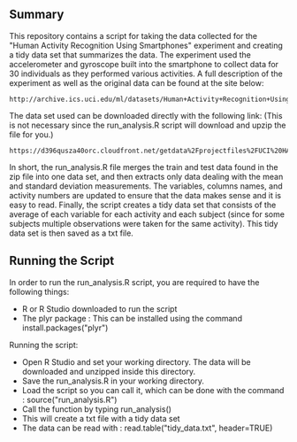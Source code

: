 ## Summary
  This repository contains a script for taking the data collected for the "Human Activity Recognition Using Smartphones" experiment and creating a tidy data set that summarizes the data. The experiment used the accelerometer and gyroscope built into the smartphone to collect data for 30 individuals as they performed various activities. A full description of the experiment as well as the original data can be found at the site below:
  
    http://archive.ics.uci.edu/ml/datasets/Human+Activity+Recognition+Using+Smartphones
    
  The data set used can be downloaded directly with the following link: (This is not necessary since the run_analysis.R script will download and upzip the file for you.)
  
    https://d396qusza40orc.cloudfront.net/getdata%2Fprojectfiles%2FUCI%20HAR%20Dataset.zip
    
  In short, the run_analysis.R file merges the train and test data found in the zip file into one data set, and then extracts only data dealing with the mean and standard deviation measurements. The variables, columns names, and activity numbers are updated to ensure that the data makes sense and it is easy to read. Finally, the script creates a tidy data set that consists of the average of each variable for each activity and each subject (since for some subjects multiple observations were taken for the same activity). This tidy data set is then saved as a txt file. 
  
## Running the Script

In order to run the run_analysis.R script, you are required to have the following things:

* R or R Studio downloaded to run the script
* The plyr package : This can be installed using the command install.packages("plyr")    

Running the script:

* Open R Studio and set your working directory. The data will be downloaded and unzipped inside this directory. 
* Save the run_analysis.R in your working directory.
* Load the script so you can call it, which can be done with the command : source("run_analysis.R")
* Call the function by typing run_analysis()
* This will create a txt file with a tidy data set
* The data can be read with : read.table("tidy_data.txt", header=TRUE)
